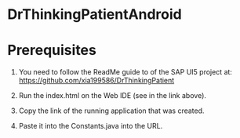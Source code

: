 # DrThinkingPatientAndroid
# Prerequisites

1. You need to follow the ReadMe guide to of the SAP UI5 project at:
https://github.com/xia199586/DrThinkingPatient

2. Run the index.html on the Web IDE (see in the link above).

3. Copy the link of the running application that was created.

4. Paste it into the Constants.java into the URL.
